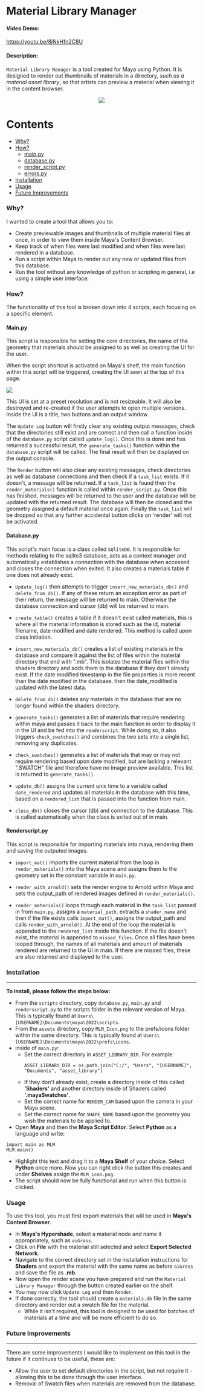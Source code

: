 # Material Library Manager
#### Video Demo: 
https://youtu.be/8jNkHfn2C8U

#### Description:

`Material Library Manager` is a tool created for Maya using Python. It is designed to render out thumbnails of materials in a directory, _such as a material asset library_, so that artists can preview a material when viewing it in the content browser.
<p align="center"> <img src="https://github.com/nrjones-dev/material_library_manager/assets/115369332/caaf6828-c782-4bb0-922c-78811fe01fc6" /> </p>

# Contents

* [Why?](#why)
* [How?](#how)
  * [main.py](#mainpy)
  * [database.py](#databasepy)
  * [render_script.py](#renderscriptpy)
  * [errors.py](#errorspy)
* [Installation](#installation)
* [Usage](#usage)
* [Future Improvements](#future-improvements)


### Why?

I wanted to create a tool that allows you to:

+ Create previewable images and thumbnails of multiple material files at once, in order to view them inside Maya's Content Browser.
+ Keep track of when files were last modified and when files were last rendered in a database.
+ Run a script within Maya to render out any new or updated files from this database.
+ Run the tool without any knowledge of python or scripting in general, i.e using a simple user interface.


### How?

The functionality of this tool is broken down into 4 scripts, each focusing on a specific element.

#### Main.py

This script is responsible for setting the core directories, the name of the geometry that materials should be assigned to as well as creating the UI for the user.

When the script shortcut is activated on Maya's shelf, the main function within this script will be triggered, creating the UI seen at the top of this page.
<p> <img src="https://github.com/nrjones-dev/material_library_manager/assets/115369332/df40db26-16bb-4eaa-a8bf-b6ca53838a13"> </p>

This UI is set at a preset resolution and is not resizeable. It will also be destroyed and re-created if the user attempts to open multiple versions. Inside the UI is a title, two buttons and an output window. 

The `Update Log` button will firstly clear any existing output messages, check that the directories still exist and are correct and then call a function inside of the `database.py` script called `update_log()`. Once this is done and has returned a successful result, the `generate_tasks()` function within the `database.py` script will be called. The final result will then be displayed on the output console.

The `Render` button will also clear any existing messages, check directories as well as database connections and then check if a `task_list` exists. If it doesn't, a message will be returned. If a `task_list` is found then the `render_materials()` function is called within `render_script.py`. Once this has finished, messages will be returned to the user and the database will be updated with the returned result. The database will then be closed and the geometry assigned a default material once again. Finally the `task_list` will be dropped so that any further accidental button clicks on 'render' will not be activated.

#### Database.py

This script's main focus is a class called `SQliteDB`. It is responsible for methods relating to the sqlite3 database, acts as a context manager and automatically establishes a connection with the database when accessed and closes the connection when exited. It also creates a materials table if one does not already exist.

+ `Update_log()` then attempts to trigger `insert_new_materials_db()` and `delete_from_db()`. If any of these return an exception error as part of their return, the message will be returned to main. Otherwise the database connection and cursor (db) will be returned to main.

+ `create_table()` creates a table if it doesn't exist called materials, this is where all the material information is stored such as the id, material filename, date modified and date rendered. This method is called upon class initiation.  

+ `insert_new_materials_db()` creates a list of existing materials in the database and compare it against the list of files within the material directory that end with ".mb". This isolates the material files within the shaders directory and adds them to the database if they don't already exist. If the date modified timestamp in the file properties is more recent than the date modified in the database, then the date_modified is updated with the latest data.

+ `delete_from_db()` deletes any materials in the database that are no longer found within the shaders directory. 

+ `generate_tasks()` generates a list of materials that require rendering within maya and passes it back to the main function in order to display it in the UI and be fed into the `renderscript`. While doing so, it also triggers `check_swatches()` and combines the two sets into a single list, removing any duplicates.

+ `check_swatches()` generates a list of materials that may or may not require rendering based upon date modified, but are lacking a relevant ".SWATCH" file and therefore have no image preview available. This list is returned to `generate_tasks()`.

+ `update_db()` assigns the current unix time to a variable called `date_rendered` and updates all materials in the database with this time, based on a `rendered_list` that is passed into the function from main. 

+ `close_db()` closes the cursor (db) and connection to the database. This is called automatically when the class is exited out of in main.

#### Renderscript.py

This script is responsible for importing materials into maya, rendering them and saving the outputed images.

+ `import_mat()` imports the current material from the loop in `render_materials()` into the Maya scene and assigns them to the geometry set in the constant variable in `main.py`.

+ `render_with_arnold()` sets the render engine to Arnold within Maya and sets the output_path of rendered images defined in `render_materials()`.
  
+ `render_materials()` loops through each material in the `task_list` passed in from `main.py`, assigns a `material_path`, extracts a `shader_name` and then if the file exists calls `import_mat()`, assigns the output_path and calls `render_with_arnold()`. At the end of the loop the material is appended to the `rendered_list` inside this function. If the file doesn't exist, the material is appended to `missed_files`. Once all files have been looped through, the names of all materials and amount of materials rendered are returned to the UI in main. If there are missed files, these are also returned and displayed to the user.

### Installation
---
**To install, please follow the steps below:**

* From the `scripts` directory, copy `database.py`, `main.py` and `renderscript.py` to the scripts folder in the relevant version of Maya. This is typically found at `Users\[USERNAME]\Documents\maya\2022\scripts`.
*  From the `assets` directory, copy `MLM_Icon.png` to the prefs/icons folder within the same directory. This is typically found at `Users\[USERNAME]\Documents\maya\2022\prefs\icons`.
*  inside of `main.py`:
   * Set the correct directory in `ASSET_LIBRARY_DIR`. For example:
         <p>```ASSET_LIBRARY_DIR = os.path.join("C:/", "Users", "[USERNAME]", "Documents", "asset_library")```</p>
   * If they don't already exist, create a directory inside of this called **'Shaders'** and another directory inside of Shaders called **'.mayaSwatches'**.
   * Set the correct name for `RENDER_CAM` based upon the camera in your Maya scene.
   * Set the correct name for `SHAPE_NAME` based upon the geometry you wish the materials to be applied to.
* Open **Maya** and then the **Maya Script Editor**. Select **Python** as a language and write:
```
import main as MLM
MLM.main()
```
* Highlight this text and drag it to a **Maya Shelf** of your choice. Select **Python** once more. Now you can right click the button this creates and under **Shelves** assign the `MLM_icon.png`.
* The script should now be fully functional and run when this button is clicked.

### Usage

To use this tool, you must first export materials that will be used in **Maya's Content Browser**.
* In **Maya's Hypershade**, select a material node and name it appropriately, such as `aiGrass`.
* Click on **File** with the material still selected and select **Export Selected Network**.
* Navigate to the correct directory set in the installation instructions for **Shaders** and export the material with the same name as before `aiGrass` and save the file as **.mb**.
* Now open the render scene you have prepared and run the `Material Library Manager` through the button created earlier on the shelf.
* You may now click `Update Log` and then `Render`.
* If done correctly, the tool should create a `materials.db` file in the same directory and render out a swatch file for the material.
  * While it isn't required, this tool is designed to be used for batches of materials at a time and will be more efficient to do so.

### Future Improvements
---
There are some improvements I would like to implement on this tool in the future if it continues to be useful, these are:

* Allow the user to set default directories in the script, but not require it - allowing this to be done through the user interface.
* Removal of Swatch files when materials are removed from the database.
